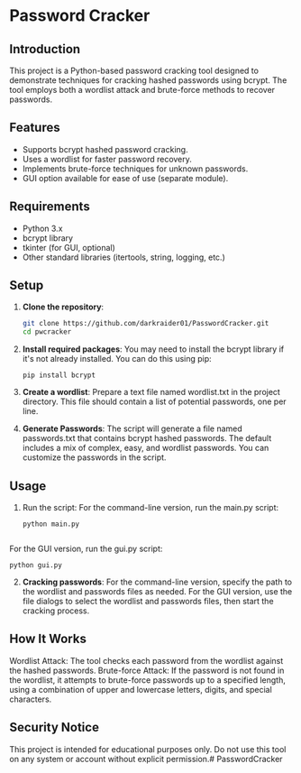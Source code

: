# Password Cracker

## Introduction

This project is a Python-based password cracking tool designed to demonstrate techniques for cracking hashed passwords using bcrypt. The tool employs both a wordlist attack and brute-force methods to recover passwords.

## Features

- Supports bcrypt hashed password cracking.
- Uses a wordlist for faster password recovery.
- Implements brute-force techniques for unknown passwords.
- GUI option available for ease of use (separate module).

## Requirements

- Python 3.x
- bcrypt library
- tkinter (for GUI, optional)
- Other standard libraries (itertools, string, logging, etc.)

## Setup

1. **Clone the repository**:
   ```bash
   git clone https://github.com/darkraider01/PasswordCracker.git
   cd pwcracker

2. **Install required packages**: 
You may need to install the bcrypt library if it's not already installed. You can do this using pip:
    ```
    pip install bcrypt

3. **Create a wordlist**:
 Prepare a text file named wordlist.txt in the project directory. This file should contain a list of potential passwords, one per line.

 4. **Generate Passwords**:
 The script will generate a file named passwords.txt that contains bcrypt hashed passwords. The default includes a mix of complex, easy, and wordlist passwords. You can customize the passwords in the script.

 ## Usage
1. Run the script: For the command-line version, run the main.py script:
    ```
    python main.py
     
For the GUI version, run the gui.py script:

    python gui.py

2. **Cracking passwords**:
For the command-line version, specify the path to the wordlist and passwords files as needed.
For the GUI version, use the file dialogs to select the wordlist and passwords files, then start the cracking process.
## How It Works
Wordlist Attack: The tool checks each password from the wordlist against the hashed passwords.
Brute-force Attack: If the password is not found in the wordlist, it attempts to brute-force passwords up to a specified length, using a combination of upper and lowercase letters, digits, and special characters.
## Security Notice
This project is intended for educational purposes only. Do not use this tool on any system or account without explicit permission.#   P a s s w o r d C r a c k e r  
 
